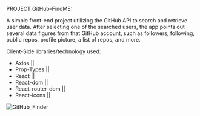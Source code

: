 PROJECT GitHub-FindME:

A simple front-end project utilizing the GitHub API to search and retrieve user data. 
After selecting one of the searched users, the app points out several data figures from that GitHub account, such as followers, following, public repos, profile picture, a list of repos, and more.


Client-Side libraries/technology used:
* Axios ||
* Prop-Types ||
* React ||
* React-dom ||
* React-router-dom ||
* React-icons ||





![GitHub_Finder](https://github.com/iShallEatCode/GitHub-Finder-App/assets/84070418/bac9d233-74e9-4f6f-bd93-5ba42055a1de)
